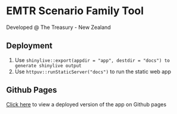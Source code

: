# EMTR Scenario Family Tool

Developed @ The Treasury - New Zealand

## Deployment
1. Use `shinylive::export(appdir = "app", destdir = "docs") to generate shinylive output`
2. Use `httpuv::runStaticServer("docs")` to run the static web app

## Github Pages
[Click here](https://tsylbarnes.github.io/emtr-tool/) to view a deployed version of the app on Github pages
